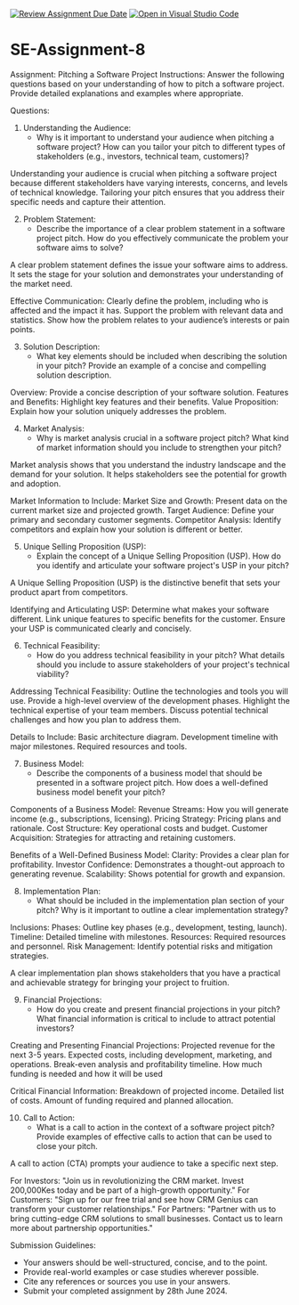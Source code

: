 [![Review Assignment Due Date](https://classroom.github.com/assets/deadline-readme-button-22041afd0340ce965d47ae6ef1cefeee28c7c493a6346c4f15d667ab976d596c.svg)](https://classroom.github.com/a/4bgukiqw)
[![Open in Visual Studio Code](https://classroom.github.com/assets/open-in-vscode-2e0aaae1b6195c2367325f4f02e2d04e9abb55f0b24a779b69b11b9e10269abc.svg)](https://classroom.github.com/online_ide?assignment_repo_id=15349994&assignment_repo_type=AssignmentRepo)
# SE-Assignment-8
 Assignment: Pitching a Software Project
 Instructions:
Answer the following questions based on your understanding of how to pitch a software project. Provide detailed explanations and examples where appropriate.

 Questions:

1. Understanding the Audience:
   - Why is it important to understand your audience when pitching a software project? How can you tailor your pitch to different types of stakeholders (e.g., investors, technical team, customers)?

Understanding your audience is crucial when pitching a software project because different stakeholders have varying interests, concerns, and levels of technical knowledge. Tailoring your pitch ensures that you address their specific needs and capture their attention.

2. Problem Statement:
   - Describe the importance of a clear problem statement in a software project pitch. How do you effectively communicate the problem your software aims to solve?

A clear problem statement defines the issue your software aims to address. It sets the stage for your solution and demonstrates your understanding of the market need.

Effective Communication:
Clearly define the problem, including who is affected and the impact it has.
Support the problem with relevant data and statistics.
Show how the problem relates to your audience’s interests or pain points.

3. Solution Description:
   - What key elements should be included when describing the solution in your pitch? Provide an example of a concise and compelling solution description.

Overview: Provide a concise description of your software solution.
Features and Benefits: Highlight key features and their benefits.
Value Proposition: Explain how your solution uniquely addresses the problem.

4. Market Analysis:
   - Why is market analysis crucial in a software project pitch? What kind of market information should you include to strengthen your pitch?

Market analysis shows that you understand the industry landscape and the demand for your solution. It helps stakeholders see the potential for growth and adoption.

Market Information to Include:
Market Size and Growth: Present data on the current market size and projected growth.
Target Audience: Define your primary and secondary customer segments.
Competitor Analysis: Identify competitors and explain how your solution is different or better.

5. Unique Selling Proposition (USP):
   - Explain the concept of a Unique Selling Proposition (USP). How do you identify and articulate your software project's USP in your pitch?

A Unique Selling Proposition (USP) is the distinctive benefit that sets your product apart from competitors.

Identifying and Articulating USP:
Determine what makes your software different.
Link unique features to specific benefits for the customer.
Ensure your USP is communicated clearly and concisely.

6. Technical Feasibility:
   - How do you address technical feasibility in your pitch? What details should you include to assure stakeholders of your project's technical viability?

Addressing Technical Feasibility:
Outline the technologies and tools you will use.
Provide a high-level overview of the development phases.
Highlight the technical expertise of your team members.
Discuss potential technical challenges and how you plan to address them.

Details to Include:
Basic architecture diagram.
Development timeline with major milestones.
Required resources and tools.

7. Business Model:
   - Describe the components of a business model that should be presented in a software project pitch. How does a well-defined business model benefit your pitch?

Components of a Business Model:
Revenue Streams: How you will generate income (e.g., subscriptions, licensing).
Pricing Strategy: Pricing plans and rationale.
Cost Structure: Key operational costs and budget.
Customer Acquisition: Strategies for attracting and retaining customers.

Benefits of a Well-Defined Business Model:
Clarity: Provides a clear plan for profitability.
Investor Confidence: Demonstrates a thought-out approach to generating revenue.
Scalability: Shows potential for growth and expansion.

8. Implementation Plan:
   - What should be included in the implementation plan section of your pitch? Why is it important to outline a clear implementation strategy?

Inclusions:
Phases: Outline key phases (e.g., development, testing, launch).
Timeline: Detailed timeline with milestones.
Resources: Required resources and personnel.
Risk Management: Identify potential risks and mitigation strategies.

A clear implementation plan shows stakeholders that you have a practical and achievable strategy for bringing your project to fruition.

9. Financial Projections:
   - How do you create and present financial projections in your pitch? What financial information is critical to include to attract potential investors?

Creating and Presenting Financial Projections:
Projected revenue for the next 3-5 years.
Expected costs, including development, marketing, and operations.
Break-even analysis and profitability timeline.
How much funding is needed and how it will be used

Critical Financial Information:
Breakdown of projected income.
Detailed list of costs.
Amount of funding required and planned allocation.

10. Call to Action:
    - What is a call to action in the context of a software project pitch? Provide examples of effective calls to action that can be used to close your pitch.

A call to action (CTA) prompts your audience to take a specific next step.

For Investors: "Join us in revolutionizing the CRM market. Invest 200,000Kes today and be part of a high-growth opportunity."
For Customers: "Sign up for our free trial and see how CRM Genius can transform your customer relationships."
For Partners: "Partner with us to bring cutting-edge CRM solutions to small businesses. Contact us to learn more about partnership opportunities."


 Submission Guidelines:
- Your answers should be well-structured, concise, and to the point.
- Provide real-world examples or case studies wherever possible.
- Cite any references or sources you use in your answers.
- Submit your completed assignment by 28th June 2024.



